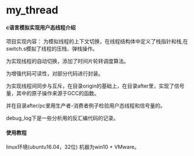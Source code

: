 # my_thread

#### c语言模拟实现用户态线程介绍

项目实现内容：
为模拟线程的上下文切换，在线程结构体中定义了栈指针和栈,在switch.s模拟了线程的压栈、弹栈操作。

为实现线程的自动切换，添加了时间片轮转调度算法。

为增强代码可读性，对部分代码进行封装。

为实现线程间同步与互斥，在目录origin的基础上，在目录after里，实现了信号量，其中的原子操作来源于GCC的函数。

并在目录after/pc里用生产者-消费者例子检验用户态线程和信号量的。

debug_log下是一些分析用的反汇编代码的记录。


#### 使用教程

linux环境(ubuntu16.04，32位)
机器为win10 + VMware。
